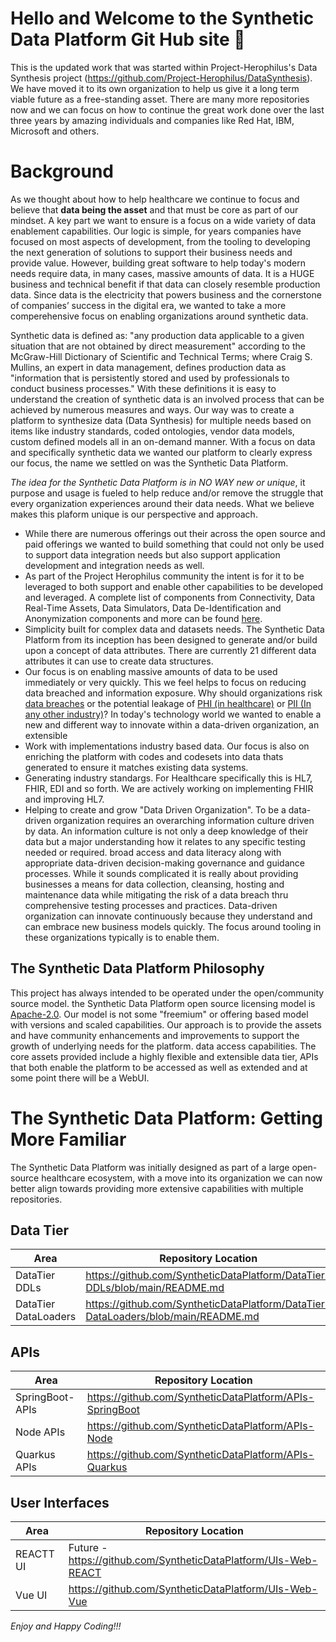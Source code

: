 # Hello and Welcome to the Synthetic Data Platform Git Hub site 👋

This is the updated work that was started within Project-Herophilus's Data Synthesis 
project (https://github.com/Project-Herophilus/DataSynthesis). We have moved it to its own organization 
to help us give it a long term viable future as a free-standing asset. There are many more repositories now and we can focus 
on how to continue the great work done over the last three years by amazing individuals and companies like Red Hat, IBM, 
Microsoft and others.

# Background
As we thought about how to help healthcare we continue to focus and believe that <b>data being the asset</b> and that
must be core as part of our mindset. A key part we want to ensure is a focus on a wide variety of data enablement
capabilities. Our logic is simple, for years companies have focused on most aspects of development, from the tooling to developing
the next generation of solutions to support their business needs and provide value. However, building great software
to help today's modern needs require data, in many cases, massive amounts of data. It is a HUGE business and technical
benefit if that data can closely resemble production data. Since data is the electricity that powers business and the
cornerstone of companies’ success in the digital era, we wanted to take a more comperehensive focus on enabling
organizations around synthetic data.

Synthetic data is defined as: "any production data applicable to a given situation that are not obtained by direct
measurement" according to the McGraw-Hill Dictionary of Scientific and Technical Terms; where Craig S. Mullins,
an expert in data management, defines production data as "information that is persistently stored and used by
professionals to conduct business processes." With these definitions it is easy to understand the creation of
synthetic data is an involved process that can be achieved by numerous measures and ways. Our way was to create a platform to
synthesize data (Data Synthesis) for multiple needs based on items like industry standards, coded ontologies,
vendor data models, custom defined models all in an on-demand manner. With a focus on data and specifically synthetic
data we wanted our platform to clearly express our focus, the name we settled on was the Synthetic Data Platform.

<i>The idea for the Synthetic Data Platform is in NO WAY new or unique</i>, it purpose and usage is fueled to help reduce and/or remove
the struggle that every organization experiences around their data needs. What we believe makes this plaform unique is our
perspective and approach.

* While there are numerous offerings out their across the open source and paid offerings we wanted to build something
  that could not only be used to support data integration needs but also support application development and integration needs as well.
* As part of the Project Herophilus community the intent is for it to be leveraged to both support and enable other
  capabilities to be developed and leveraged. A complete list of components from Connectivity, Data Real-Time Assets, Data Simulators,
  Data De-Identification and Anonymization components and more can be found <a href="https://github.com/Project-Herophilus" target="_blank">here</a>.
* Simplicity built for complex data and datasets needs. The Synthetic Data Platform  from its inception has been designed
  to generate and/or build upon a concept of data attributes. There are currently 21 different data attributes it can use to
  create data structures.
* Our focus is on enabling massive amounts of data to be used immediately or very quickly. This we feel helps to
  focus on reducing data breached and information exposure. Why should organizations risk <a href="https://www.breachlevelindex.com/" target="_blank">data breaches</a> or the
  potential leakage of <a href="https://en.wikipedia.org/wiki/Protected_health_information" target="_blank">PHI (in healthcare)</a>
  or <a href="https://en.wikipedia.org/wiki/Personal_data" target="_blank">PII (In any other industry)</a>? In today's
  technology world we wanted to enable a new and different way to innovate within a data-driven organization, an extensible
* Work with implementations industry based data. Our focus is also on enriching the platform with codes and codesets into data thats generated to ensure it matches
  existing data systems.
* Generating industry standargs. For Healthcare specifically this is HL7, FHIR, EDI and so forth. We are actively working
  on implementing FHIR and improving HL7.
* Helping to create and grow "Data Driven Organization". To be a data-driven organization requires an
  overarching information culture driven by data. An information culture is not only a deep knowledge of their data but
  a major understanding how it relates to any specific testing needed or required. broad access and data literacy along with
  appropriate data-driven decision-making governance and guidance processes. While it sounds complicated it is really
  about providing businesses a means for data collection, cleansing, hosting and maintenance data while mitigating the
  risk of a data breach thru comprehensive testing processes and practices. Data-driven organization can innovate continuously because they
  understand and can embrace new business models quickly. The focus around tooling in these organizations typically is
  to enable them.

## The Synthetic Data Platform Philosophy

This project has always intended to be operated under the open/community source model. the Synthetic Data Platform open source
licensing model is <a href="https://opensource.org/licenses/Apache-2.0" target="_blank">Apache-2.0</a>.
Our model is not some "freemium" or offering based model with versions and scaled capabilities. Our approach is
to provide the assets and have community enhancements and improvements to support the growth of underlying needs for the
platform. data access capabilities. The core assets provided include a highly flexible and extensible data
tier, APIs that both enable the platform to be accessed as well as extended and at some point there will be a
WebUI.

# The Synthetic Data Platform: Getting More Familiar
The Synthetic Data Platform was initially designed as part of a large open-source healthcare ecosystem, with a move into its organization
we can now better align towards providing more extensive capabilities with multiple repositories. 

## Data Tier

| Area                 | Repository Location                                                                                            | 
|----------------------|------------------------------------------------------------------------------------------------------------|
| DataTier DDLs      | https://github.com/SyntheticDataPlatform/DataTier-DDLs/blob/main/README.md | 
| DataTier DataLoaders|https://github.com/SyntheticDataPlatform/DataTier-DataLoaders/blob/main/README.md|

## APIs

| Area                 | Repository Location                                                                                            | 
|----------------------|------------------------------------------------------------------------------------------------------------|
| SpringBoot-APIs      |https://github.com/SyntheticDataPlatform/APIs-SpringBoot  |
| Node APIs            |https://github.com/SyntheticDataPlatform/APIs-Node    |
| Quarkus APIs         |https://github.com/SyntheticDataPlatform/APIs-Quarkus |

## User Interfaces

| Area                 | Repository Location                                                                                           | 
|----------------------|------------------------------------------------------------------------------------------------------------|
| REACTT UI            | Future - https://github.com/SyntheticDataPlatform/UIs-Web-REACT|
| Vue UI               |https://github.com/SyntheticDataPlatform/UIs-Web-Vue|



*Enjoy and Happy Coding!!!*

<!--

**Here are some ideas to get you started:**

🙋‍♀️ A short introduction - what is your organization all about?
🌈 Contribution guidelines - how can the community get involved?
👩‍💻 Useful resources - where can the community find your docs? Is there anything else the community should know?
🍿 Fun facts - what does your team eat for breakfast?
🧙 Remember, you can do mighty things with the power of [Markdown](https://docs.github.com/github/writing-on-github/getting-started-with-writing-and-formatting-on-github/basic-writing-and-formatting-syntax)
-->
